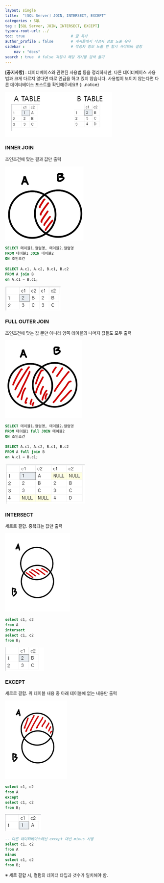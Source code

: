 ```yaml
---
layout: single
title:  "[SQL Server] JOIN, INTERSECT, EXCEPT"
categories : SQL
tag : [SQL Server, JOIN, INTERSECT, EXCEPT]
typora-root-url: ../
toc: true                     # 글 목차
author_profile : false        # 게시물에서 작성자 정보 노출 유무
sidebar :                     # 작성자 정보 노출 안 할시 사이드바 설정
    nav : "docs"
search : true  # false 지정시 해당 게시물 검색 불가
---
```


**[공지사항]** : 데이터베이스와 관련된 사용법 등을 정리하지만, 다른 데이터베이스 사용법과 크게 다르지 않다면 따로 언급을 하고 있지 않습니다. 사용법이 보이지 않는다면 다른 데이터베이스 포스트를 확인해주세요!!
{: .notice}

![image-20240529210814473](/images/2024-05-29-SQLServer_JOIN/image-20240529210814473.png)

### INNER JOIN

조인조건에 맞는 결과 값만 출력

<img src="/images/2024-05-29-JOIN/image-20240529130915674.png" alt="image-20240529130915674" style="zoom:25%;" />

```sql
SELECT 테이블1.컬럼명, 테이블2.컬럼명
FROM 테이블1 JOIN 테이블2
ON 조인조건

SELECT A.c1, A.c2, B.c1, B.c2
FROM A join B
on A.c1 = B.c1;
```

![image-20240529210850464](/images/2024-05-29-SQLServer_JOIN/image-20240529210850464.png)

### FULL OUTER JOIN

조인조건에 맞는 값 뿐만 아니라 양쪽 테이블의 나머지 값들도 모두 출력

<img src="/images/2024-05-29-SQLServer_JOIN/image-20240529204948497.png" alt="image-20240529204948497" style="zoom:25%;" />

```sql
SELECT 테이블1.컬럼명, 테이블2.컬럼명
FROM 테이블1 full JOIN 테이블2
ON 조인조건

SELECT A.c1, A.c2, B.c1, B.c2
FROM A full join B
on A.c1 = B.c1;
```

![image-20240529210947991](/images/2024-05-29-SQLServer_JOIN/image-20240529210947991.png)



### INTERSECT

세로로 결합. 중복되는 값만 출력

<img src="/images/2024-05-29-SQLServer_JOIN/image-20240529213836081.png" alt="image-20240529213836081" style="zoom:25%;" />

```sql
select c1, c2
from A
intersect
select c1, c2
from B;
```

![image-20240529213733252](/images/2024-05-29-SQLServer_JOIN/image-20240529213733252.png)



### EXCEPT

세로로 결합. 위 테이블 내용 중 아래 테이블에 없는 내용만 출력

<img src="/images/2024-05-29-SQLServer_JOIN/image-20240529214100975.png" alt="image-20240529214100975" style="zoom:25%;" />

```sql
select c1, c2
from A
except
select c1, c2
from B;
```

![image-20240529214138449](/images/2024-05-29-SQLServer_JOIN/image-20240529214138449.png)



```sql
-- 다른 데이터베이스에선 except 대신 minus 사용
select c1, c2
from A
minus
select c1, c2
from B;
```



※ 세로 결합 시, 컬럼의 데이터 타입과 갯수가 일치해야 함.
